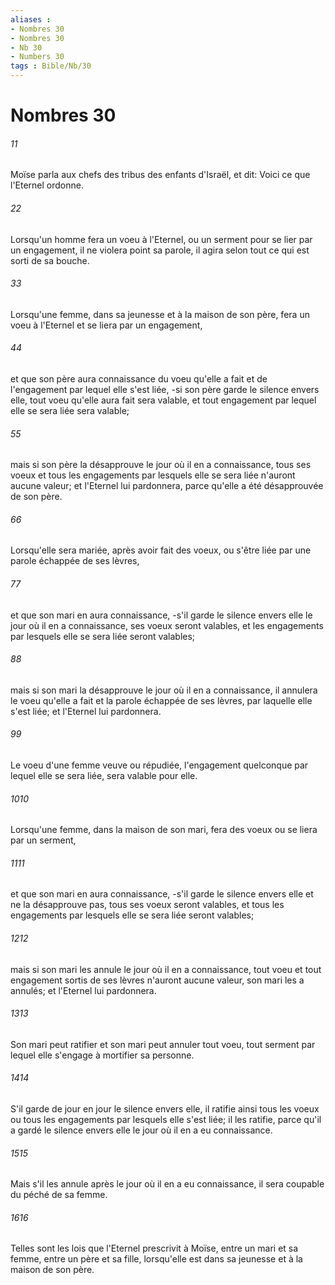```yaml
---
aliases : 
- Nombres 30
- Nombres 30
- Nb 30
- Numbers 30
tags : Bible/Nb/30
---
```


# Nombres 30

###### 11
Moïse parla aux chefs des tribus des enfants d'Israël, et dit: Voici ce que l'Eternel ordonne.
###### 22
Lorsqu'un homme fera un voeu à l'Eternel, ou un serment pour se lier par un engagement, il ne violera point sa parole, il agira selon tout ce qui est sorti de sa bouche.
###### 33
Lorsqu'une femme, dans sa jeunesse et à la maison de son père, fera un voeu à l'Eternel et se liera par un engagement,
###### 44
et que son père aura connaissance du voeu qu'elle a fait et de l'engagement par lequel elle s'est liée, -si son père garde le silence envers elle, tout voeu qu'elle aura fait sera valable, et tout engagement par lequel elle se sera liée sera valable;
###### 55
mais si son père la désapprouve le jour où il en a connaissance, tous ses voeux et tous les engagements par lesquels elle se sera liée n'auront aucune valeur; et l'Eternel lui pardonnera, parce qu'elle a été désapprouvée de son père.
###### 66
Lorsqu'elle sera mariée, après avoir fait des voeux, ou s'être liée par une parole échappée de ses lèvres,
###### 77
et que son mari en aura connaissance, -s'il garde le silence envers elle le jour où il en a connaissance, ses voeux seront valables, et les engagements par lesquels elle se sera liée seront valables;
###### 88
mais si son mari la désapprouve le jour où il en a connaissance, il annulera le voeu qu'elle a fait et la parole échappée de ses lèvres, par laquelle elle s'est liée; et l'Eternel lui pardonnera.
###### 99
Le voeu d'une femme veuve ou répudiée, l'engagement quelconque par lequel elle se sera liée, sera valable pour elle.
###### 1010
Lorsqu'une femme, dans la maison de son mari, fera des voeux ou se liera par un serment,
###### 1111
et que son mari en aura connaissance, -s'il garde le silence envers elle et ne la désapprouve pas, tous ses voeux seront valables, et tous les engagements par lesquels elle se sera liée seront valables;
###### 1212
mais si son mari les annule le jour où il en a connaissance, tout voeu et tout engagement sortis de ses lèvres n'auront aucune valeur, son mari les a annulés; et l'Eternel lui pardonnera.
###### 1313
Son mari peut ratifier et son mari peut annuler tout voeu, tout serment par lequel elle s'engage à mortifier sa personne.
###### 1414
S'il garde de jour en jour le silence envers elle, il ratifie ainsi tous les voeux ou tous les engagements par lesquels elle s'est liée; il les ratifie, parce qu'il a gardé le silence envers elle le jour où il en a eu connaissance.
###### 1515
Mais s'il les annule après le jour où il en a eu connaissance, il sera coupable du péché de sa femme.
###### 1616
Telles sont les lois que l'Eternel prescrivit à Moïse, entre un mari et sa femme, entre un père et sa fille, lorsqu'elle est dans sa jeunesse et à la maison de son père.
